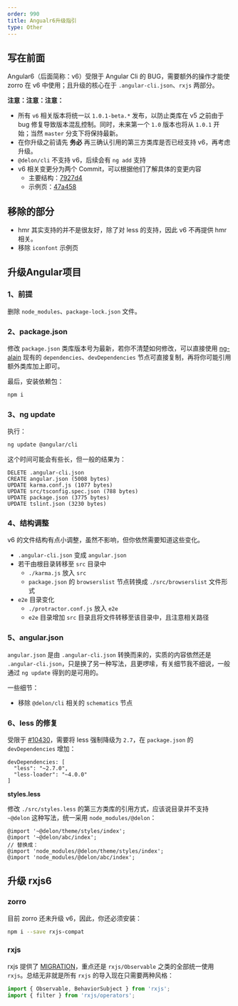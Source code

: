 ```yaml
---
order: 990
title: Angualr6升级指引
type: Other
---
```


## 写在前面

Angular6（后面简称：v6）受限于 Angular Cli 的 BUG，需要额外的操作才能使 zorro 在 v6 中使用；且升级的核心在于 `.angular-cli.json`、`rxjs` 两部分。

**注意：注意：注意：**

- 所有 `v6` 相关版本将统一以 `1.0.1-beta.*` 发布，以防止类库在 v5 之前由于 bug 修复导致版本混乱控制。同时，未来第一个 `1.0` 版本也将从 `1.0.1` 开始；当然 `master` 分支下将保持最新。
- 在你升级之前请先 **务必** 再三确认引用的第三方类库是否已经支持 v6，再考虑升级。
- `@delon/cli` 不支持 v6，后续会有 `ng add` 支持
- v6 相关变更分为两个 Commit，可以根据他们了解具体的变更内容
  - 主要结构：[7927d4](https://github.com/cipchk/ng-alain/commit/7927d48395755ecde8d0c4255be63011aef74d8c)
  - 示例页：[47a458](https://github.com/cipchk/ng-alain/commit/47a458bc974d05c83b3d07b59caae848884b2fdf)

## 移除的部分

- hmr 其实支持的并不是很友好，除了对 less 的支持，因此 v6 不再提供 hmr 相关。
- 移除 `iconfont` 示例页

## 升级Angular项目

### 1、前提

删除 `node_modules`、`package-lock.json` 文件。

### 2、package.json

修改 `package.json` 类库版本号为最新，若你不清楚如何修改，可以直接使用 [ng-alain](https://github.com/cipchk/ng-alain/blob/master/package.json) 现有的 `dependencies`、`devDependencies` 节点可直接复制，再将你可能引用额外类库加上即可。

最后，安装依赖包：

```bash
npm i
```

### 3、ng update

执行：

```bash
ng update @angular/cli
```

这个时间可能会有些长，但一般的结果为：

```
DELETE .angular-cli.json
CREATE angular.json (5008 bytes)
UPDATE karma.conf.js (1077 bytes)
UPDATE src/tsconfig.spec.json (788 bytes)
UPDATE package.json (3775 bytes)
UPDATE tslint.json (3230 bytes)
```

### 4、结构调整

v6 的文件结构有点小调整，虽然不影响，但你依然需要知道这些变化。

- `.angular-cli.json` 变成 `angular.json`
- 若干由根目录转移至 `src` 目录中
  - `./karma.js` 放入 `src`
  - `package.json` 的 `browserslist` 节点转换成 `./src/browserslist` 文件形式
- `e2e` 目录变化
  - `./protractor.conf.js` 放入 `e2e`
  - `e2e` 目录增加 `src` 目录且将文件转移至该目录中，且注意相关路径

### 5、angular.json

`angular.json` 是由 `.angular-cli.json` 转换而来的，实质的内容依然还是 `.angular-cli.json`，只是换了另一种写法，且更啰嗦，有关细节我不细说，一般通过 `ng update` 得到的是可用的。

一些细节：

- 移除 `@delon/cli` 相关的 `schematics` 节点

### 6、less 的修复

受限于 [#10430](https://github.com/angular/angular-cli/issues/10430)，需要将 less 强制降级为 `2.7`，在 `package.json` 的 `devDependencies` 增加：

```
devDependencies: [
  "less": "~2.7.0",
  "less-loader": "~4.0.0"
]
```

**styles.less**

修改 `./src/styles.less` 的第三方类库的引用方式，应该说目录并不支持 `~@delon` 这种写法，统一采用 `node_modules/@delon`：

```less
@import '~@delon/theme/styles/index';
@import '~@delon/abc/index';
// 替换成：
@import 'node_modules/@delon/theme/styles/index';
@import 'node_modules/@delon/abc/index';
```

## 升级 rxjs6

### zorro

目前 zorro 还未升级 v6，因此，你还必须安装：

```bash
npm i --save rxjs-compat
```

### rxjs

rxjs 提供了 [MIGRATION](https://github.com/ReactiveX/rxjs/blob/master/MIGRATION.md#observable-classes)，重点还是 `rxjs/Observable` 之类的全部统一使用 `rxjs`。总结无非就是所有 `rxjs` 的导入现在只需要两种风格：

```ts
import { Observable, BehaviorSubject } from 'rxjs';
import { filter } from 'rxjs/operators';
```
